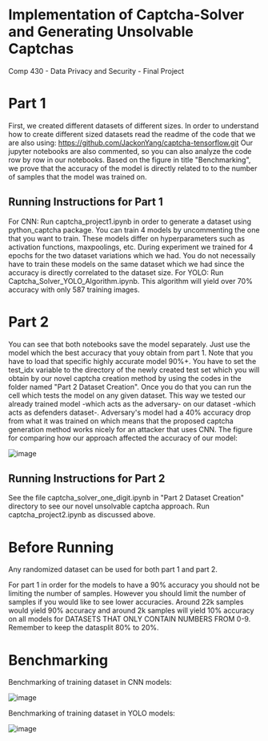 # Implementation of Captcha-Solver and Generating Unsolvable Captchas
Comp 430 - Data Privacy and Security - Final Project

# Part 1
First, we created different datasets of different sizes. In order to understand how to create different sized datasets read the readme of the code that we are also using: https://github.com/JackonYang/captcha-tensorflow.git
Our jupyter notebooks are also commented, so you can also analyze the code row by row in our notebooks.
Based on the figure in title "Benchmarking", we prove that the accuracy of the model is directly related to to the number of samples that the model was trained on.
## Running Instructions for Part 1
For CNN:
Run captcha_project1.ipynb in order to generate a dataset using python_captcha package. You can train 4 models by uncommenting the one that you want to train. These models differ on hyperparameters such as activation functions, maxpoolings, etc.
During experiment we trained for 4 epochs for the two dataset variations which we had. You do not necessaily have to train these models on the same dataset which we had since the accuracy is directly correlated to the dataset size.
For YOLO:
Run Captcha_Solver_YOLO_Algorithm.ipynb. This algorithm will yield over 70% accuracy with only 587 training images.
# Part 2
You can see that both notebooks save the model separately. Just use the model which the best accuracy that youy obtain from part 1. Note that you have to load that specific highly accurate model 90%+.
You have to set the test_idx variable to the directory of the newly created test set which you will obtain by our novel captcha creation method by using the codes in the folder named "Part 2 Dataset Creation".
Once you do that you can run the cell which tests the model on any given dataset.
This way we tested our already trained model -which acts as the adversary- on our dataset -which acts as defenders dataset-.
Adversary's model had a 40% accuracy drop from what it was trained on which means that the proposed captcha generation method works nicely for an attacker that uses CNN. 
The figure for comparing how our approach affected the accuracy of our model:

![image](https://user-images.githubusercontent.com/53303474/149988697-a71bd07e-2a62-43e9-b39f-0cf4719921b7.png)
## Running Instructions for Part 2
See the file captcha_solver_one_digit.ipynb in "Part 2 Dataset Creation" directory to see our novel unsolvable captcha approach.
Run captcha_project2.ipynb as discussed above.

# Before Running
Any randomized dataset can be used for both part 1 and part 2. 

For part 1 in order for the models to have a 90% accuracy you should not be limiting the number of samples. However you should limit the number of samples if you would like to see lower accuracies.
Around 22k samples would yield 90% accuracy and around 2k samples will yield 10% accuracy on all models for DATASETS THAT ONLY CONTAIN NUMBERS FROM 0-9. Remember to keep the datasplit 80% to 20%.
# Benchmarking
Benchmarking of training dataset in CNN models:

![image](https://user-images.githubusercontent.com/53303474/149988468-6121ea53-5e1f-46ac-bf68-75461afeb181.png)

Benchmarking of training dataset in YOLO models:

![image](https://user-images.githubusercontent.com/53303474/149991263-eea874b5-86f2-4bf6-953e-d35dd79ca132.png)
